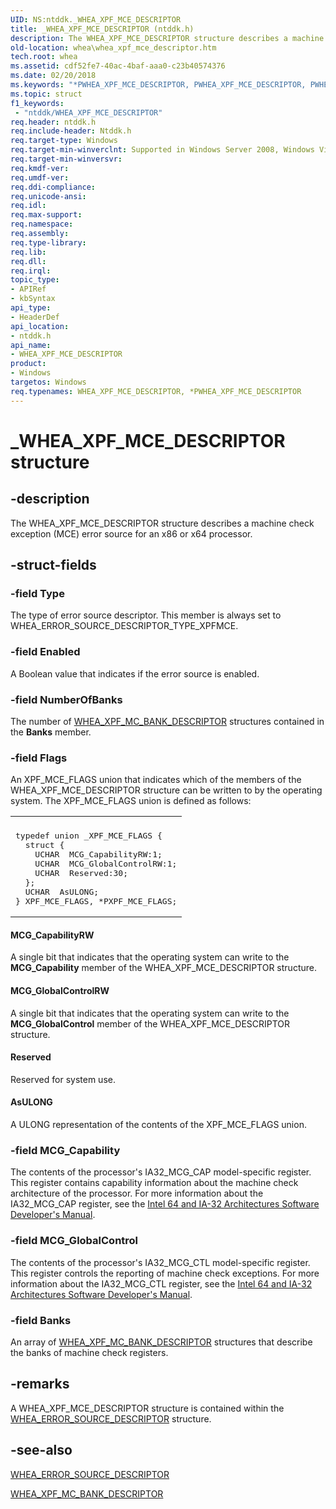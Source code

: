 ```yaml
---
UID: NS:ntddk._WHEA_XPF_MCE_DESCRIPTOR
title: _WHEA_XPF_MCE_DESCRIPTOR (ntddk.h)
description: The WHEA_XPF_MCE_DESCRIPTOR structure describes a machine check exception (MCE) error source for an x86 or x64 processor.
old-location: whea\whea_xpf_mce_descriptor.htm
tech.root: whea
ms.assetid: cdf52fe7-40ac-4baf-aaa0-c23b40574376
ms.date: 02/20/2018
ms.keywords: "*PWHEA_XPF_MCE_DESCRIPTOR, PWHEA_XPF_MCE_DESCRIPTOR, PWHEA_XPF_MCE_DESCRIPTOR structure pointer [WHEA Drivers and Applications], WHEA_XPF_MCE_DESCRIPTOR, WHEA_XPF_MCE_DESCRIPTOR structure [WHEA Drivers and Applications], _WHEA_XPF_MCE_DESCRIPTOR, ntddk/PWHEA_XPF_MCE_DESCRIPTOR, ntddk/WHEA_XPF_MCE_DESCRIPTOR, whea.whea_xpf_mce_descriptor, whearef_77725c63-dffe-45f9-9a52-cef3fb8d124e.xml"
ms.topic: struct
f1_keywords:
 - "ntddk/WHEA_XPF_MCE_DESCRIPTOR"
req.header: ntddk.h
req.include-header: Ntddk.h
req.target-type: Windows
req.target-min-winverclnt: Supported in Windows Server 2008, Windows Vista SP1, and later versions of Windows.
req.target-min-winversvr: 
req.kmdf-ver: 
req.umdf-ver: 
req.ddi-compliance: 
req.unicode-ansi: 
req.idl: 
req.max-support: 
req.namespace: 
req.assembly: 
req.type-library: 
req.lib: 
req.dll: 
req.irql: 
topic_type:
- APIRef
- kbSyntax
api_type:
- HeaderDef
api_location:
- ntddk.h
api_name:
- WHEA_XPF_MCE_DESCRIPTOR
product:
- Windows
targetos: Windows
req.typenames: WHEA_XPF_MCE_DESCRIPTOR, *PWHEA_XPF_MCE_DESCRIPTOR
---
```


# _WHEA_XPF_MCE_DESCRIPTOR structure


## -description


The WHEA_XPF_MCE_DESCRIPTOR structure describes a machine check exception (MCE) error source for an x86 or x64 processor.


## -struct-fields




### -field Type

The type of error source descriptor. This member is always set to WHEA_ERROR_SOURCE_DESCRIPTOR_TYPE_XPFMCE.


### -field Enabled

A Boolean value that indicates if the error source is enabled.


### -field NumberOfBanks

The number of <a href="https://docs.microsoft.com/windows-hardware/drivers/ddi/content/ntddk/ns-ntddk-_whea_xpf_mc_bank_descriptor">WHEA_XPF_MC_BANK_DESCRIPTOR</a> structures contained in the <b>Banks</b> member.


### -field Flags

An XPF_MCE_FLAGS union that indicates which of the members of the WHEA_XPF_MCE_DESCRIPTOR structure can be written to by the operating system. The XPF_MCE_FLAGS union is defined as follows:

<div class="code"><span codelanguage=""><table>
<tr>
<th></th>
</tr>
<tr>
<td>
<pre>typedef union _XPF_MCE_FLAGS {
  struct {
    UCHAR  MCG_CapabilityRW:1;
    UCHAR  MCG_GlobalControlRW:1;
    UCHAR  Reserved:30;
  };
  UCHAR  AsULONG;
} XPF_MCE_FLAGS, *PXPF_MCE_FLAGS;</pre>
</td>
</tr>
</table></span></div>




#### MCG_CapabilityRW

A single bit that indicates that the operating system can write to the <b>MCG_Capability</b> member of the WHEA_XPF_MCE_DESCRIPTOR structure.



#### MCG_GlobalControlRW

A single bit that indicates that the operating system can write to the <b>MCG_GlobalControl</b> member of the WHEA_XPF_MCE_DESCRIPTOR structure.



#### Reserved

Reserved for system use.



#### AsULONG

A ULONG representation of the contents of the XPF_MCE_FLAGS union.


### -field MCG_Capability

The contents of the processor's IA32_MCG_CAP model-specific register. This register contains capability information about the machine check architecture of the processor. For more information about the IA32_MCG_CAP register, see the <a href="https://go.microsoft.com/fwlink/p/?linkid=78804">Intel 64 and IA-32 Architectures Software Developer's Manual</a>.


### -field MCG_GlobalControl

The contents of the processor's IA32_MCG_CTL model-specific register. This register controls the reporting of machine check exceptions. For more information about the IA32_MCG_CTL register, see the <a href="https://go.microsoft.com/fwlink/p/?linkid=78804">Intel 64 and IA-32 Architectures Software Developer's Manual</a>.


### -field Banks

An array of <a href="https://docs.microsoft.com/windows-hardware/drivers/ddi/content/ntddk/ns-ntddk-_whea_xpf_mc_bank_descriptor">WHEA_XPF_MC_BANK_DESCRIPTOR</a> structures that describe the banks of machine check registers.


## -remarks



A WHEA_XPF_MCE_DESCRIPTOR structure is contained within the <a href="https://docs.microsoft.com/windows-hardware/drivers/ddi/content/ntddk/ns-ntddk-_whea_error_source_descriptor">WHEA_ERROR_SOURCE_DESCRIPTOR</a> structure.




## -see-also




<a href="https://docs.microsoft.com/windows-hardware/drivers/ddi/content/ntddk/ns-ntddk-_whea_error_source_descriptor">WHEA_ERROR_SOURCE_DESCRIPTOR</a>



<a href="https://docs.microsoft.com/windows-hardware/drivers/ddi/content/ntddk/ns-ntddk-_whea_xpf_mc_bank_descriptor">WHEA_XPF_MC_BANK_DESCRIPTOR</a>
 

 

